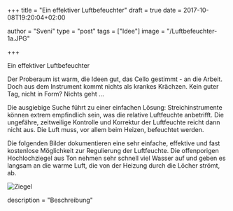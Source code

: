 +++
title = "Ein effektiver Luftbefeuchter"
draft = true
date = 2017-10-08T19:20:04+02:00

author = "Sveni"
type = "post"
tags = ["Idee"]
image = "/Luftbefeuchter-1a.JPG"

+++

Ein effektiver Luftbefeuchter

Der Proberaum ist warm, die Ideen gut, das Cello gestimmt - an die Arbeit. Doch aus dem Instrument kommt nichts als krankes Krächzen. Kein guter Tag, nicht in Form? Nichts geht …

Die ausgiebige Suche führt zu einer einfachen Lösung: Streichinstrumente können extrem empfindlich sein, was die relative Luftfeuchte anbetrifft. Die ungefähre, zeitweilige Kontrolle und Korrektur der Luftfeuchte reicht dann nicht aus. Die Luft muss, vor allem beim Heizen, befeuchtet werden.

Die folgenden Bilder dokumentieren eine sehr einfache, effektive und fast kostenlose Möglichkeit zur Regulierung der Luftfeuchte. Die offenporigen Hochlochziegel aus Ton nehmen sehr schnell viel Wasser auf und geben es langsam an die warme Luft, die von der Heizung durch die Löcher strömt, ab.

![Ziegel](/Luftbefeuchter-1a.JPG#floatleft)

description = "Beschreibung" 


